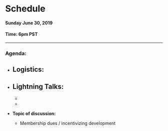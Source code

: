 # Schedule

#### Sunday June 30, 2019
#### **Time:** 6pm PST

-------------------------------------------


### **Agenda:**
 - **Logistics:**
   - 

 - **Lightning Talks:**
   -
   -
   -

 - **Topic of discussion:**
   - Membership dues / incentivizing development
